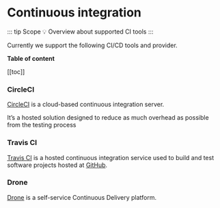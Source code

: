 # Continuous integration

::: tip Scope
:bulb: Overview about supported CI tools
:::

Currently we support the following CI/CD tools and provider.

**Table of content**

[[toc]]

### CircleCI

[CircleCI](https://circleci.com/ "Link to CirecleCI site") is a cloud-based continuous integration server.

It’s a hosted solution designed to reduce as much overhead as possible from the testing process

### Travis CI

[Travis CI](https://travis-ci.com/ "Link to Travis CI site") is a hosted continuous integration service used to build and test software projects hosted at [GitHub](https://github.com "Link to GitHub site").

### Drone

[Drone](https://drone.io "Link to Drone site") is a self-service Continuous Delivery platform.